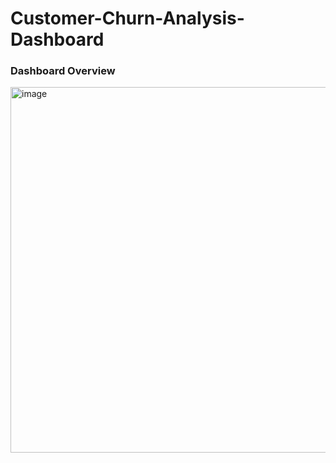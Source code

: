 # Customer-Churn-Analysis-Dashboard

### Dashboard Overview
<img width="937" height="585" alt="image" src="https://github.com/user-attachments/assets/ade692f0-be0c-44bb-be91-8b3f8e2daea3" />
